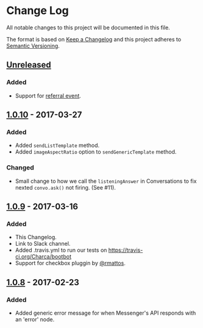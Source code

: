 # Change Log
All notable changes to this project will be documented in this file.

The format is based on [Keep a Changelog](http://keepachangelog.com/)
and this project adheres to [Semantic Versioning](http://semver.org/).

## [Unreleased]
### Added
- Support for [referral event](https://developers.facebook.com/docs/messenger-platform/referral-params).

## [1.0.10] - 2017-03-27
### Added
- Added `sendListTemplate` method.
- Added `imageAspectRatio` option to `sendGenericTemplate` method.

### Changed
- Small change to how we call the `listeningAnswer` in Conversations to fix nexted `convo.ask()` not firing. (See #11).

## [1.0.9] - 2017-03-16
### Added
- This Changelog.
- Link to Slack channel.
- Added .travis.yml to run our tests on https://travis-ci.org/Charca/bootbot
- Support for checkbox pluggin by [@rmattos](https://github.com/rmattos).

## [1.0.8] - 2017-02-23
### Added
- Added generic error message for when Messenger's API responds with an 'error' node.

[Unreleased]: https://github.com/Charca/bootbot/compare/v1.0.10...HEAD
[1.0.10]: https://github.com/Charca/bootbot/compare/v1.0.9...v1.0.10
[1.0.9]: https://github.com/Charca/bootbot/compare/v1.0.8...v1.0.9
[1.0.8]: https://github.com/Charca/bootbot/compare/v1.0.7...v1.0.8
